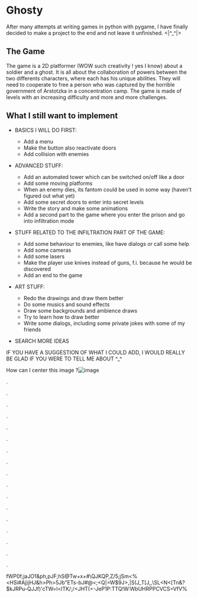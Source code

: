 # Ghosty
After many attempts at writing games in python with pygame, I have finally decided to make a project to the end and not leave it unfinished. <|^_^|>

## The Game
The game is a 2D platformer (WOW such creativity ! yes I know) about a soldier and a ghost. It is all about the collaboration of powers between the two differents characters, where each has his unique 
abilities. They will need to cooperate to free a person who was captured by the horrible government of Arstotzka in a concentration camp. The game is made of levels with an increasing difficulty and more and more challenges.

## What I still want to implement
- BASICS I WILL DO FIRST:
    - Add a menu
    - Make the button also reactivate doors
    - Add collision with enemies

- ADVANCED STUFF:
    - Add an automated tower which can be switched on/off like a door
    - Add some moving platforms
    - When an enemy dies, its fantom could be used in some way (haven't figured out what yet)
    - Add some secret doors to enter into secret levels
    - Write the story and make some animations
    - Add a second part to the game where you enter the prison and go into infiltration mode

- STUFF RELATED TO THE INFILTRATION PART OF THE GAME:
    - Add some behaviour to enemies, like have dialogs or call some help
    - Add some cameras
    - Add some lasers
    - Make the player use knives instead of guns, f.i. because he would be discovered
    - Add an end to the game

- ART STUFF:
    - Redo the drawings and draw them better
    - Do some musics and sound effects
    - Draw some backgrounds and ambience draws
    - Try to learn how to draw better
    - Write some dialogs, including some private jokes with some of my friends

- SEARCH MORE IDEAS

IF YOU HAVE A SUGGESTION OF WHAT I COULD ADD, I WOULD REALLY BE GLAD IF YOU WERE TO TELL ME ABOUT ^_^

How can I center this image ?![image](https://user-images.githubusercontent.com/72351629/139261718-a36a3f47-e6ad-48eb-8a52-d0aaba448ee5.png) 

.

.

.

.

.

.

.

.

.

.

.

.

.

.

.

.

.

fWP0f;jaJO1&ph,pJF;hS@Tw+x+#\QJKQP,Z/5;jSm<%<HSi#Aj)jHJ&h>Ph>5Jb"ETs-bJ#@<;<Q|=W$9J>,|S(J_T[J,,\SL<N<[Tn&?$kJRPu-QJJf)'cTW=l<lTK/;/<JHT(=-JeP1P:TTQ!W:WbUHRPPCVCS=VfV%
